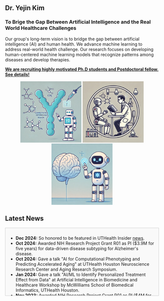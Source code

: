 ## Dr. Yejin Kim

### To Brige the Gap Between Artificial Intelligence and the Real World Healthcare Challenges

Our group's long-term vision is to bridge the gap between artificial intelligence (AI) and human health. We advance machine learning to address real-world health challenge. Our research focuses on developing human-centered machine learning models that recognize patterns among diseases and develop therapies.

[**We are recruiting highly motivated Ph.D students and Postdoctoral fellow. See details!**](opportunities)



<p align="center">
  <img src="assets/images/research/antibody.png" alt="antibody" width="200"/>
  <img src="assets/images/research/llm.png" alt="llm" width="200"/>
  <img src="assets/images/research/brain.png" alt="brain" width="200"/>
</p>


## Latest News

<div style="max-height: 200px; overflow-y: auto; border: 1px solid #ccc; padding: 10px; background-color: #f9f9f9;">
  <ul>
    <li><strong>Dec 2024:</strong> So honored to be featured in UTHealth Insider <a href="https://www.linkedin.com/feed/update/urn:li:activity:7274468512646017024/">news</a>.</li>
    <li><strong>Oct 2024:</strong> Awarded NIH Research Project Grant R01 as PI ($3.9M for five years) for data-driven disease subtyping for Alzheimer's disease.</li>
    <li><strong>Oct 2024:</strong> Gave a talk "AI for Computational Phenotyping and Predicting Accelerated Aging" at UTHealth Houston Neuroscience Research Center and Aging Research Symposium.</li>
    <li><strong>Jan 2024:</strong> Gave a talk "AI/ML to Identify Personalized Treatment Effect from Data" at Artificial Intelligence in Biomedicine and Healthcare Workshop by McWilliams School of Biomedical Informatics, UTHealth Houston.</li>
    <li><strong>Nov 2023:</strong> Awarded NIH Research Project Grant R01 as PI ($4M for five years) on federated learning for multiple clinical data.</li>
    <li><strong>Aug 2023:</strong> Our work, <a href="https://arxiv.org/abs/2304.10946">CancerGPT</a>, was invited for a talk at <a href="https://www.pathai.com">PathAI</a>.</li>
    <li><strong>May 2023:</strong> Gave an invited talk at <a href="https://www2023.thewebconf.org">The Web Conference 2023 Health Day</a>.</li>
    <li><strong>Mar 2023:</strong> Gave an invited talk at BERD Core, UTHealth McGovern Medical School, and Data Science Core at SBMI.</li>
    <li><strong>Mar 2023:</strong> Honored to serve as a grant review panelist for United Kingdom Research and Innovation.</li>
    <li><strong>Nov 2022:</strong> Served as a grant review panelist for AI in Healthcare (Fonds de recherche du Québec & Ministry of Innovation, Science & Technology - Israel).</li>
    <li><strong>Nov 2022:</strong> Gave a talk at <a href="https://www.aihealthconference.com">AI in Health Conference</a>, organized by Rice Ken Kennedy Institute.</li>
    <li><strong>Sep 2022:</strong> Our vaccine and Alzheimer's study was invited to testify before the U.S. Department of Health & Human Services.</li>
    <li><strong>Jan 2021:</strong> Top 10% most cited <i>PLoS One</i> article in 2016 <a href="http://journals.plos.org/plosone/article?id=10.1371/journal.pone.0159788">[paper]</a>.</li>
    <li><strong>Jul 2020:</strong> Selected as an AAIC 2020 Highlighted Poster.</li>
    <li><strong>Jul 2020:</strong> Our team's vaccine and Alzheimer's study was covered by <a href="https://www.npr.org/sections/health-shots/2020/07/27/894731147/flu-shot-and-pneumonia-vaccine-might-reduce-alzheimers-risk-research-shows">NPR</a>, <a href="https://www.cnn.com/2020/07/27/health/flu-pneumonia-shot-lowers-alzheimers-risk-wellness/index.html">CNN</a>, and <a href="https://www.sciencedaily.com/releases/2022/06/220624123814.htm">ScienceDaily</a>.</li>
    <li><strong>Apr 2020:</strong> Ranked 2nd in the International <a href="https://www.synapse.org/#!Synapse:syn20940518/wiki/596265">DREAM Challenge for Drug Repurposing</a>.</li>
    <li><strong>Jan 2020:</strong> Served as a grant review panelist for <a href="https://www.fnr.lu/international-cooperation/nsf/">Luxembourg National Science Foundation</a>.</li>
    <li><strong>Nov 2020:</strong> Gave a talk at <a href="https://www.aihealthconference.com">AI in Health Conference</a>, organized by Rice Ken Kennedy Institute.</li>
    <li><strong>Sep 2019:</strong> Initiated the <a href="https://sbmi.uth.edu/datathon/">SBMI Datathon Series</a> as an organizer.</li>
    <li><strong>Sep 2019:</strong> Awarded Robert Wood Johnson Foundation Health Data 4 Action grant as PI.</li>
  </ul>
</div>
  





